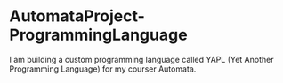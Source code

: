 # AutomataProject-ProgrammingLanguage
I am building a custom programming language called YAPL (Yet Another Programming Language) for my courser Automata.
